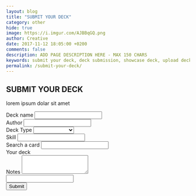 ```yaml
---
layout: blog
title: "SUBMIT YOUR DECK"
category: other
hide: true
image: https://i.imgur.com/AJBBqGQ.png
author: Creative
date: 2017-11-12 18:05:00 +0200
comments: false
description: ADD PAGE DESCRIPTION HERE - MAX 150 CHARS
keywords: submit your deck, deck submission, showcase deck, upload deck, deck
permalink: /submit-your-deck/
---
```


<div class="section">
    <h2>SUBMIT YOUR DECK</h2>
    <p>lorem ipsum dolar sit amet</p>
</div>

<div class="section">
    <form class="deck-submission" method="post" action="https://api.staticman.net/v2/entry/orctamer/duellinks/master">
        <div class="row">
            <div class="form-group col-sm-6">
                <label for="name">Deck name</label>
                <input type="text" class="form-control" id="name" name="fields[name]">
            </div>
            <div class="form-group col-sm-6">
                <label for="author">Author</label>
                <input type="text" class="form-control" id="author" name="fields[author]">
            </div>
            <div class="form-group col-sm-6">
                <label for="deckType">Deck Type</label>
                <select class="form-control" id="deckType" name="fields[deckType]">
                    <option value=""></option>
                    {% assign tiers = site.data.tierlist %}
                    {% for tier in tiers %}
                        {% for type in tier.types %}
                            <option value="{{type.id}}">{{type.display}}</option>
                        {% endfor %}
                    {% endfor %}
                </select>
            </div>
            <div class="form-group col-sm-6">
                <label for="skill">Skill</label>
                <input type="text" class="form-control" id="skill" name="fields[skill]">
            </div>
            <div class="form-group col-sm-5 card-search">
                <label for="searcher">Search a card</label>
                <input type="text" class="form-control" data-bind="textInput: searchTerm">
                <div id="deck">
                    <div id="cards" data-bind="foreach: filteredCards">
                        <div class="item" data-bind="attr: {'data-name': name}">
                            <a><img class="dcards" data-bind="attr: { src: $root.GetCardUrl(name) }" alt=""></a> 
                        </div>
                    </div>
                </div>
            </div>
            <div class="form-group col-sm-7 card-display">
                <label for="searcher">Your deck</label>
                <div id="deck" class="user-deck">
                    <div id="cards" data-bind="foreach: selectedMainCards().sort(SortDeck)">
                        <div class="item" data-bind="attr: {'data-name': name, 'data-number': number}">
                            <a><img class="dcards" data-bind="attr: { src: $root.GetCardUrl(name) }" alt=""></a>
                        </div>
                    </div>
                </div>
            </div>
            <div class="form-group col-sm-12">
                <label for="notes">Notes</label>
                <textarea class="form-control" id="notes" name="fields[notes]" rows="3"></textarea>
            </div>
            <div class="form-group col-sm-12 hidden" data-bind="foreach: selectedMainCards">
                <input type="text" class="form-control" data-bind="attr: { name: 'fields[main' + $index() + ']', value: name}">
            </div>
            <div class="form-group col-sm-1">
                <input type="button" id="SubmitDeck" class="btn btn-primary" value="Submit">
            </div>
        </div>
    </form>
</div>